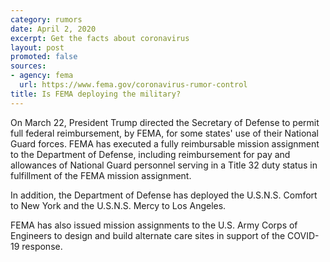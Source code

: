 ```yaml
---
category: rumors
date: April 2, 2020
excerpt: Get the facts about coronavirus
layout: post
promoted: false
sources:
- agency: fema
  url: https://www.fema.gov/coronavirus-rumor-control
title: Is FEMA deploying the military?
---
```


On March 22, President Trump directed the Secretary of Defense to permit full federal reimbursement, by FEMA, for some states' use of their National Guard forces. FEMA has executed a fully reimbursable mission assignment to the Department of Defense, including reimbursement for pay and allowances of National Guard personnel serving in a Title 32 duty status in fulfillment of the FEMA mission assignment. 

In addition, the Department of Defense has deployed the U.S.N.S. Comfort to New York and the U.S.N.S. Mercy to Los Angeles.

FEMA has also issued mission assignments to the U.S. Army Corps of Engineers to design and build alternate care sites in support of the COVID-19 response.